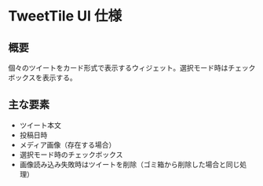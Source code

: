 # TweetTile UI 仕様

## 概要
個々のツイートをカード形式で表示するウィジェット。選択モード時はチェックボックスを表示する。

## 主な要素
- ツイート本文
- 投稿日時
- メディア画像（存在する場合）
- 選択モード時のチェックボックス
- 画像読み込み失敗時はツイートを削除（ゴミ箱から削除した場合と同じ処理）
